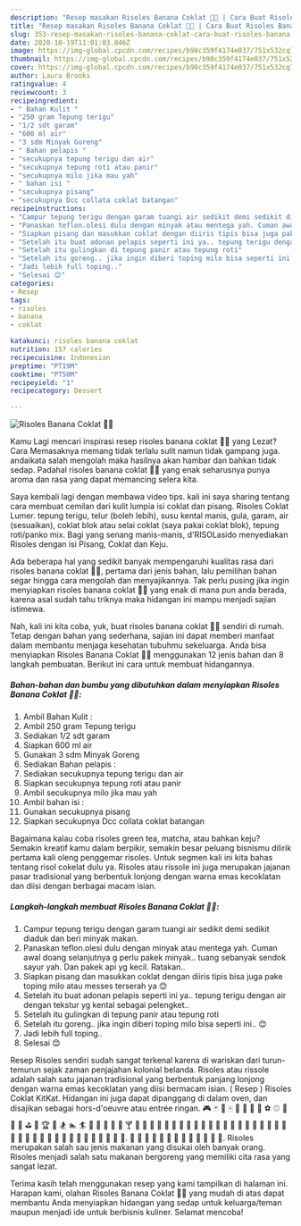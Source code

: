 ```yaml
---
description: "Resep masakan Risoles Banana Coklat 🍌🍫 | Cara Buat Risoles Banana Coklat 🍌🍫 Yang Bikin Ngiler"
title: "Resep masakan Risoles Banana Coklat 🍌🍫 | Cara Buat Risoles Banana Coklat 🍌🍫 Yang Bikin Ngiler"
slug: 353-resep-masakan-risoles-banana-coklat-cara-buat-risoles-banana-coklat-yang-bikin-ngiler
date: 2020-10-19T11:01:03.846Z
image: https://img-global.cpcdn.com/recipes/b98c359f4174e037/751x532cq70/risoles-banana-coklat-🍌🍫-foto-resep-utama.jpg
thumbnail: https://img-global.cpcdn.com/recipes/b98c359f4174e037/751x532cq70/risoles-banana-coklat-🍌🍫-foto-resep-utama.jpg
cover: https://img-global.cpcdn.com/recipes/b98c359f4174e037/751x532cq70/risoles-banana-coklat-🍌🍫-foto-resep-utama.jpg
author: Laura Brooks
ratingvalue: 4
reviewcount: 3
recipeingredient:
- " Bahan Kulit "
- "250 gram Tepung terigu"
- "1/2 sdt garam"
- "600 ml air"
- "3 sdm Minyak Goreng"
- " Bahan pelapis "
- "secukupnya tepung terigu dan air"
- "secukupnya tepung roti atau panir"
- "secukupnya milo jika mau yah"
- " bahan isi "
- "secukupnya pisang"
- "secukupnya Dcc collata coklat batangan"
recipeinstructions:
- "Campur tepung terigu dengan garam tuangi air sedikit demi sedikit diaduk dan beri minyak makan."
- "Panaskan teflon.olesi dulu dengan minyak atau mentega yah. Cuman awal doang selanjutnya g perlu pakek minyak.. tuang sebanyak sendok sayur yah. Dan pakek api yg kecil. Ratakan.."
- "Siapkan pisang dan masukkan coklat dengan diiris tipis bisa juga pake toping milo atau messes terserah ya 😊"
- "Setelah itu buat adonan pelapis seperti ini ya.. tepung terigu dengan air dengan tekstur yg kental sebagai pelengket.."
- "Setelah itu gulingkan di tepung panir atau tepung roti"
- "Setelah itu goreng.. jika ingin diberi toping milo bisa seperti ini.. 😊"
- "Jadi lebih full toping.."
- "Selesai 😊"
categories:
- Resep
tags:
- risoles
- banana
- coklat

katakunci: risoles banana coklat 
nutrition: 157 calories
recipecuisine: Indonesian
preptime: "PT19M"
cooktime: "PT50M"
recipeyield: "1"
recipecategory: Dessert

---
```



![Risoles Banana Coklat 🍌🍫](https://img-global.cpcdn.com/recipes/b98c359f4174e037/751x532cq70/risoles-banana-coklat-🍌🍫-foto-resep-utama.jpg)

Kamu Lagi mencari inspirasi resep risoles banana coklat 🍌🍫 yang Lezat? Cara Memasaknya memang tidak terlalu sulit namun tidak gampang juga. andaikata salah mengolah maka hasilnya akan hambar dan bahkan tidak sedap. Padahal risoles banana coklat 🍌🍫 yang enak seharusnya punya aroma dan rasa yang dapat memancing selera kita.

Saya kembali lagi dengan membawa video tips. kali ini saya sharing tentang cara membuat cemilan dari kulit lumpia isi coklat dan pisang. Risoles Coklat Lumer. tepung terigu, telur (boleh lebih), susu kental manis, gula, garam, air (sesuaikan), coklat blok atau selai coklat (saya pakai coklat blok), tepung roti/panko mix. Bagi yang senang manis-manis, d&#39;RISOLasido menyediakan Risoles dengan isi Pisang, Coklat dan Keju.

Ada beberapa hal yang sedikit banyak mempengaruhi kualitas rasa dari risoles banana coklat 🍌🍫, pertama dari jenis bahan, lalu pemilihan bahan segar hingga cara mengolah dan menyajikannya. Tak perlu pusing jika ingin menyiapkan risoles banana coklat 🍌🍫 yang enak di mana pun anda berada, karena asal sudah tahu triknya maka hidangan ini mampu menjadi sajian istimewa.


Nah, kali ini kita coba, yuk, buat risoles banana coklat 🍌🍫 sendiri di rumah. Tetap dengan bahan yang sederhana, sajian ini dapat memberi manfaat dalam membantu menjaga kesehatan tubuhmu sekeluarga. Anda bisa menyiapkan Risoles Banana Coklat 🍌🍫 menggunakan 12 jenis bahan dan 8 langkah pembuatan. Berikut ini cara untuk membuat hidangannya.

<!--inarticleads1-->

##### Bahan-bahan dan bumbu yang dibutuhkan dalam menyiapkan Risoles Banana Coklat 🍌🍫:

1. Ambil  Bahan Kulit :
1. Ambil 250 gram Tepung terigu
1. Sediakan 1/2 sdt garam
1. Siapkan 600 ml air
1. Gunakan 3 sdm Minyak Goreng
1. Sediakan  Bahan pelapis :
1. Sediakan secukupnya tepung terigu dan air
1. Siapkan secukupnya tepung roti atau panir
1. Ambil secukupnya milo jika mau yah
1. Ambil  bahan isi :
1. Gunakan secukupnya pisang
1. Siapkan secukupnya Dcc collata coklat batangan


Bagaimana kalau coba risoles green tea, matcha, atau bahkan keju? Semakin kreatif kamu dalam berpikir, semakin besar peluang bisnismu dilirik pertama kali oleng penggemar risoles. Untuk segmen kali ini kita bahas tentang risol cokelat dulu ya. Risoles atau rissole ini juga merupakan jajanan pasar tradisional yang berbentuk lonjong dengan warna emas kecoklatan dan diisi dengan berbagai macam isian. 

<!--inarticleads2-->

##### Langkah-langkah membuat Risoles Banana Coklat 🍌🍫:

1. Campur tepung terigu dengan garam tuangi air sedikit demi sedikit diaduk dan beri minyak makan.
1. Panaskan teflon.olesi dulu dengan minyak atau mentega yah. Cuman awal doang selanjutnya g perlu pakek minyak.. tuang sebanyak sendok sayur yah. Dan pakek api yg kecil. Ratakan..
1. Siapkan pisang dan masukkan coklat dengan diiris tipis bisa juga pake toping milo atau messes terserah ya 😊
1. Setelah itu buat adonan pelapis seperti ini ya.. tepung terigu dengan air dengan tekstur yg kental sebagai pelengket..
1. Setelah itu gulingkan di tepung panir atau tepung roti
1. Setelah itu goreng.. jika ingin diberi toping milo bisa seperti ini.. 😊
1. Jadi lebih full toping..
1. Selesai 😊


Resep Risoles sendiri sudah sangat terkenal karena di wariskan dari turun-temurun sejak zaman penjajahan kolonial belanda. Risoles atau rissole adalah salah satu jajanan tradisional yang berbentuk panjang lonjong dengan warna emas kecoklatan yang diisi bermacam isian. ( Resep ) Risoles Coklat KitKat. Hidangan ini juga dapat dipanggang di dalam oven, dan disajikan sebagai hors-d&#39;oeuvre atau entrée ringan. 🎮 🃏 🎴 🀄 🎲 🎯 🏈 🏀 ⚽ ⚾ 🎾 🎱 🎳 ⛳ 🏁 🏆 🎿 🏂 🏊 🏄 🎣 🍵 🍶 🍺 🍻 🍸 🍹 🍷 🍴 🍕 🍔 🍟 🍗 🍖 🍝 🍛 🍤 🍱 🍣 🍥 🍙 🍘 🍚 🍜 🍲 🍢 🍡 🍳 🍞 🍩 🍮 🍦 🍨 🍧 🎂 🍰 🍪 🍫 🍬 🍭 🍯 🍎 🍏. 🍊 🍒 🍇 🍉 🍓 🍑 🍈 🍌 🍍 🍠 🍆 🍅 🌽. Risoles merupakan salah sau jenis makanan yang disukai oleh banyak orang. Risoles menjadi salah satu makanan bergoreng yang memiliki cita rasa yang sangat lezat. 

Terima kasih telah menggunakan resep yang kami tampilkan di halaman ini. Harapan kami, olahan Risoles Banana Coklat 🍌🍫 yang mudah di atas dapat membantu Anda menyiapkan hidangan yang sedap untuk keluarga/teman maupun menjadi ide untuk berbisnis kuliner. Selamat mencoba!
